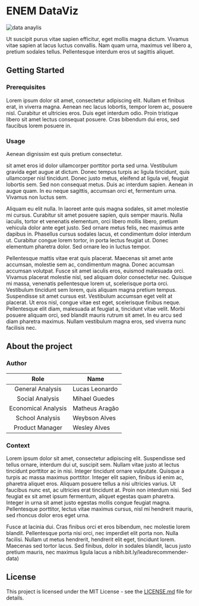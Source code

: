 # ENEM DataViz
![data anaylis](https://beyondtheory.co.uk/images/other/2016/08/Beyond-Theory-Data-Analysis-Landing-Page-graphic.png)

Ut suscipit purus vitae sapien efficitur, eget mollis magna dictum. Vivamus vitae sapien at lacus luctus convallis. Nam quam urna, maximus vel libero a, pretium sodales tellus. Pellentesque interdum eros ut sagittis aliquet.

## Getting Started

### **Prerequisites**

Lorem ipsum dolor sit amet, consectetur adipiscing elit. Nullam et finibus erat, in viverra magna. Aenean nec lacus lobortis, tempor lorem ac, posuere nisl. Curabitur et ultricies eros. Duis eget interdum odio. Proin tristique libero sit amet lectus consequat posuere. Cras bibendum dui eros, sed faucibus lorem posuere in. 

### **Usage**

Aenean dignissim est quis pretium consectetur. 

sit amet eros id dolor ullamcorper porttitor porta sed urna. Vestibulum gravida eget augue at dictum. Donec tempus turpis ac ligula tincidunt, quis ullamcorper nisl tincidunt. Donec justo metus, eleifend at ligula vel, feugiat lobortis sem. Sed non consequat metus. Duis ac interdum sapien. Aenean in augue quam. In eu neque sagittis, accumsan orci et, fermentum urna. Vivamus non luctus sem.

Aliquam eu elit nulla. In laoreet ante quis magna sodales, sit amet molestie mi cursus. Curabitur sit amet posuere sapien, quis semper mauris. Nulla iaculis, tortor et venenatis elementum, orci libero mollis libero, pretium vehicula dolor ante eget justo. Sed ornare metus felis, nec maximus ante dapibus in. Phasellus cursus sodales lacus, et condimentum dolor interdum ut. Curabitur congue lorem tortor, in porta lectus feugiat ut. Donec elementum pharetra dolor. Sed ornare leo in luctus tempor.

Pellentesque mattis vitae erat quis placerat. Maecenas sit amet ante accumsan, molestie sem ac, condimentum magna. Donec accumsan accumsan volutpat. Fusce sit amet iaculis eros, euismod malesuada orci. Vivamus placerat molestie nisl, sed aliquam dolor consectetur nec. Quisque mi massa, venenatis pellentesque lorem ut, scelerisque porta orci. Vestibulum tincidunt sem lorem, quis aliquam magna pretium tempus. Suspendisse sit amet cursus est. Vestibulum accumsan eget velit at placerat. Ut eros nisl, congue vitae est eget, scelerisque finibus neque. Pellentesque elit diam, malesuada at feugiat a, tincidunt vitae velit. Morbi posuere aliquam orci, sed blandit mauris rutrum sit amet. In eu arcu sed diam pharetra maximus. Nullam vestibulum magna eros, sed viverra nunc facilisis nec.

## About the project

### Author

|           Role            | Name           |
| :-----------------------: | -------------- |
|      General Analysis     | Lucas Leonardo |
|      Social Analysis      | Mihael Guedes  |
|    Economical Analysis    | Matheus Aragão |
|      School Analysis      | Weybson Alves  |
| Product Manager | Wesley Alves   |

### **Context**

Lorem ipsum dolor sit amet, consectetur adipiscing elit. Suspendisse sed tellus ornare, interdum dui ut, suscipit sem. Nullam vitae justo at lectus tincidunt porttitor ac in nisi. Integer tincidunt ornare vulputate. Quisque a turpis ac massa maximus porttitor. Integer elit sapien, finibus id enim ac, pharetra aliquet eros. Aliquam posuere tellus a nisi ultricies varius. Ut faucibus nunc est, ac ultricies erat tincidunt at. Proin non interdum nisi. Sed feugiat ex sit amet ipsum fermentum, aliquet egestas quam pharetra. Integer in urna sit amet justo egestas mollis congue feugiat magna. Pellentesque porttitor, lectus vitae maximus cursus, nisl mi hendrerit mauris, sed rhoncus dolor eros eget urna.

Fusce at lacinia dui. Cras finibus orci et eros bibendum, nec molestie lorem blandit. Pellentesque porta nisi orci, nec imperdiet elit porta non. Nulla facilisi. Nullam ut metus hendrerit, hendrerit elit eget, tincidunt lorem. Maecenas sed tortor lacus. Sed finibus, dolor in sodales blandit, lacus justo pretium mauris, nec maximus ligula lacus a nibh.bit.ly/leadsrecommender-data)

## License

This project is licensed under the MIT License - see the [LICENSE.md](https://github.com/w-rfrsh/leads-recommender/blob/master/LICENSE) file for details.
